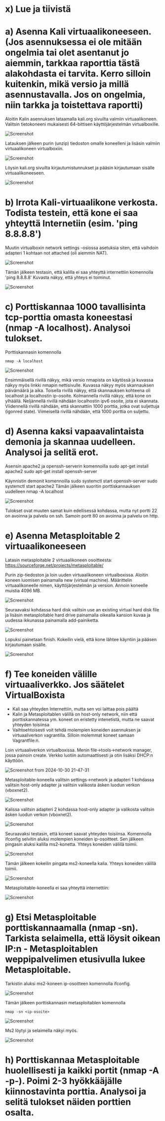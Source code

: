 # x) Lue ja tiivistä



# a) Asenna Kali virtuaalikoneeseen. (Jos asennuksessa ei ole mitään ongelmia tai olet asentanut jo aiemmin, tarkkaa raporttia tästä alakohdasta ei tarvita. Kerro silloin kuitenkin, mikä versio ja millä asennustavalla. Jos on ongelmia, niin tarkka ja toistettava raportti)

Aloitin Kalin asennuksen lataamalla kali.org sivuilta valmiin virtuaalikoneen. Valitsin tietokoneeni mukaisesti 64-bittisen käyttöjärjestelmän virtualboxille. 

![Screenshot](https://github.com/user-attachments/assets/1971ed29-a962-4052-bd46-4bc9361a117b)

Latauksen jälkeen purin (unzip) tiedoston omalle koneelleni ja lisäsin valmiin virtuaalikoneen virtualboxiin.

![Screenshot](https://github.com/user-attachments/assets/169bc0fd-8b7b-4194-9d26-c34da068adc7)

Löysin kali.org sivuilta kirjautumistunnukset ja pääsin kirjautumaan sisälle virtuaalikoneeseen. 

![Screenshot](https://github.com/user-attachments/assets/7b1dde3f-eb85-4237-9d8c-d99a5f1f3133)

# b) Irrota Kali-virtuaalikone verkosta. Todista testein, että kone ei saa yhteyttä Internetiin (esim. 'ping 8.8.8.8')

Muutin virtualboxin network settings -osiossa asetuksia siten, että vaihdoin adapteri 1 kohtaan not attached (oli aiemmin NAT).

![Screenshot](https://github.com/user-attachments/assets/4382ac90-c507-4ef9-b98e-f65ca62918ce)

Tämän jälkeen testasin, että kalilla ei saa yhteyttä internettiin komennolla 'ping 8.8.8.8' Kuvasta näkyy, että yhteys ei toiminut.

![Screenshot](https://github.com/user-attachments/assets/a9cc3a75-f9cb-40b1-9824-c66ce29bf559)


# c) Porttiskannaa 1000 tavallisinta tcp-porttia omasta koneestasi (nmap -A localhost). Analysoi tulokset.

Porttiskannasin komennolla 

    nmap -A localhost

![Screenshot](https://github.com/user-attachments/assets/a1413876-35bc-4fa9-9ec8-b759e693e1cb)

Ensimmäisellä rivillä näkyy, mikä versio nmapista on käytössä ja kuvassa näkyy myös linkki nmapin nettisivulle. Kuvassa näkyy myös skannauksen päivämäärä ja aika. 
Toisella rivillä näkyy, että skannauksen kohteena oli localhost ja localhostin ip-osoite.
Kolmannella rivillä näkyy, että kone on ylhäällä. 
Neljännellä rivillä nähdään localhostin ipv6 osoite, jota ei skannata.
Viidennellä rivillä nähdään, että skannattiin 1000 porttia, jotka ovat suljettuja (igonred state).
Viimeisellä rivillä nähdään, että 1000 porttia on suljettu.


# d) Asenna kaksi vapaavalintaista demonia ja skannaa uudelleen. Analysoi ja selitä erot.

Asensin apache2 ja openssh-serverin komennoilla
    sudo apt-get install apache2
    sudo apt-get install openssh-server

Käynnistin demonit komennoilla
    sudo systemctl start openssh-server
    sudo systemctl start apache2
Tämän jälkeen suoritin porttiskannauksen uudelleen
   nmap -A localhost
   
![Screenshot](https://github.com/user-attachments/assets/90fde91d-a67d-4e5a-a3fd-605d4ec2852d)

Tulokset ovat muuten samat kuin edellisessä kohdassa, mutta nyt portti 22 on avoinna ja palvelu on ssh. Samoin portt 80 on avoinna ja palvelu on http.


# e) Asenna Metasploitable 2 virtuaalikoneeseen

Latasin metasploitable 2 virtuaalikoneen osoitteesta: https://sourceforge.net/projects/metasploitable/

Purin zip-tiedoston ja loin uuden virtuaalikoneen virtualboxissa. Aloitin koneen luomisen painamalla new (virtual machine). Määrittelin virtuaalikoneelle nimen, käyttöjärjestelmän ja version. Annoin koneelle muistia 4096 MB.

![Screenshot](https://github.com/user-attachments/assets/40a0e74d-77e1-4ff2-8ae0-037ef7f4c0dc)


Seuraavaksi kohdassa hard disk valitsin use an existing virtual hard disk file ja lisäsin metasploitable hard drive painamalla oikealla kansion kuvaa ja uudessa ikkunassa painamalla add-painiketta. 

![Screenshot](https://github.com/user-attachments/assets/01b92eee-6eba-4ec3-be56-34484ed365d0)

Lopuksi painetaan finish. Kokeilin vielä, että kone lähtee käyntiin ja pääsen kirjautumaan sisälle. 

![Screenshot](https://github.com/user-attachments/assets/5a2a0ef9-5f00-492d-b370-7ce28c0451d9)

# f) Tee koneiden välille virtuaaliverkko. Jos säätelet VirtualBoxista
- Kali saa yhteyden Internettiin, mutta sen voi laittaa pois päältä
- Kalin ja Metasploitablen välillä on host-only network, niin että porttiskannatessa ym. koneet on eristetty intenetistä, mutta ne saavat yhteyden toisiinsa
- Vaihtoehtoisesti voit tehdä molempien koneiden asennuksen ja virtuaaliverkon vagrantilla. Silloin molemmat koneet samaan Vagrantfile:n.

Loin virtuaaliverkon virtualboxissa. Menin file->tools->network manager, jossa painoin create. Verkko luotiin automaattisesti ja otin lisäksi DHCP:n käyttöön.

![Screenshot from 2024-10-30 21-47-31](https://github.com/user-attachments/assets/5fb4b67a-7f1b-4ee2-842f-2732b83c6d3f)

Metasploitable-koneella valitsin settings->network ja adapteri 1 kohdassa valitsin host-only adapter ja valitsin valikosta äsken luodun verkon (vboxnet2).

![Screenshot](https://github.com/user-attachments/assets/edc9c36a-4784-40f6-9ef8-48726c0ac52a)


Kalissa valitsin adapteri 2 kohdassa host-only adapter ja valikosta valitsin äsken luodun verkon (vboxnet2).

![Screenshot](https://github.com/user-attachments/assets/c21ccb2a-ca1e-4384-8c5a-16f4a0756fca)



Seuraavaksi testasin, että koneet saavat yhteyden toisiinsa. Komennolla ifconfig selvitin aluksi molempien koneiden ip-osoitteet. Sen jälkeen pingasin aluksi kalilla ms2-konetta. Yhteys koneiden väliilä toimii.

![Screenshot](https://github.com/user-attachments/assets/151034db-ade0-4266-88b1-5566c86c2c2c)

Tämän jälkeen kokeilin pingata ms2-koneella kalia. Yhteys koneiden välillä toimii.

![Screenshot](https://github.com/user-attachments/assets/6ee95523-e1fd-420d-952f-556fd22093b8)

Metasploitable-koneella ei saa yhteyttä internettiin:

![Screenshot](https://github.com/user-attachments/assets/6b71d77c-a603-47cd-94f2-e967202a042b)



# g) Etsi Metasploitable porttiskannaamalla (nmap -sn). Tarkista selaimella, että löysit oikean IP:n - Metasploitablen weppipalvelimen etusivulla lukee Metasploitable.

Tarkistin aluksi ms2-koneen ip-osoitteen komennolla ifconfig. 

![Screenshot](https://github.com/user-attachments/assets/979ad5fd-895a-4577-a551-99e55e2a6961)

Tämän jälkeen porttiskannasin metasploitablen komennolla

    nmap -sn <ip-osoite>

![Screenshot](https://github.com/user-attachments/assets/482eaf95-0e2b-4f28-8357-7c25d3f720c3)

Ms2 löytyi ja selaimella näkyi myös.

![Screenshot](https://github.com/user-attachments/assets/53fdcdb3-5212-4fd3-b139-ac4d4cbaddc5)


# h) Porttiskannaa Metasploitable huolellisesti ja kaikki portit (nmap -A -p-). Poimi 2-3 hyökkääjälle kiinnostavinta porttia. Analysoi ja selitä tulokset näiden porttien osalta.

